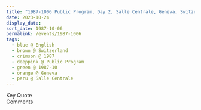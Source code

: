```yaml
---
title: "1987-1006 Public Program, Day 2, Salle Centrale, Geneva, Switzerland"
date: 2023-10-24
display_date: 
sort_date: 1987-10-06
permalink: /events/1987-1006
tags:
  - blue @ English
  - brown @ Switzerland
  - crimson @ 1987
  - deeppink @ Public Program
  - green @ 1987-10
  - orange @ Geneva
  - peru @ Salle Centrale
---
```


<wave-list>
  <list-title color="green" width="75">Key Quote</list-title>
  <list-item color="BlanchedAlmond"  width="200"></list-item>
  <list-item color="Lavender"></list-item>
  <list-item color="BlanchedAlmond"></list-item>
</wave-list>

<br>

<wave-list>
  <list-title color="green" width="75">Comments</list-title>
  <list-item color="BlanchedAlmond"  width="200"></list-item>
  <list-item color="Lavender"></list-item>
  <list-item color="BlanchedAlmond"></list-item>
</wave-list>